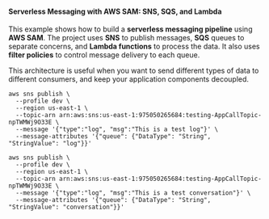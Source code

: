 #### Serverless Messaging with AWS SAM: SNS, SQS, and Lambda

This example shows how to build a **serverless messaging pipeline** using **AWS SAM**. The project uses **SNS** to publish messages, **SQS** queues to separate concerns, and **Lambda functions** to process the data. It also uses **filter policies** to control message delivery to each queue.

This architecture is useful when you want to send different types of data to different consumers, and keep your application components decoupled.

```
aws sns publish \
  --profile dev \
  --region us-east-1 \
  --topic-arn arn:aws:sns:us-east-1:975050265684:testing-AppCallTopic-npTWMWj9O33E \
  --message '{"type":"log", "msg":"This is a test log"}' \
  --message-attributes '{"queue": {"DataType": "String", "StringValue": "log"}}'

aws sns publish \
  --profile dev \
  --region us-east-1 \
  --topic-arn arn:aws:sns:us-east-1:975050265684:testing-AppCallTopic-npTWMWj9O33E \
  --message '{"type":"log", "msg":"This is a test conversation"}' \
  --message-attributes '{"queue": {"DataType": "String", "StringValue": "conversation"}}'
```